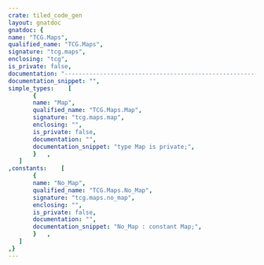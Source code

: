 ```yaml
---
crate: tiled_code_gen
layout: gnatdoc
gnatdoc: {
name: "TCG.Maps",
qualified_name: "TCG.Maps",
signature: "tcg.maps",
enclosing: "tcg",
is_private: false,
documentation: "----------------------------------------------------------------------------\n                                                                          --\n                             tiled-code-gen                               --\n                                                                          --\n                    Copyright (C) 2018 Fabien Chouteau                    --\n                                                                          --\n                                                                          --\n  Redistribution and use in source and binary forms, with or without      --\n  modification, are permitted provided that the following conditions are  --\n  met:                                                                    --\n     1. Redistributions of source code must retain the above copyright    --\n        notice, this list of conditions and the following disclaimer.     --\n     2. Redistributions in binary form must reproduce the above copyright --\n        notice, this list of conditions and the following disclaimer in   --\n        the documentation and/or other materials provided with the        --\n        distribution.                                                     --\n     3. Neither the name of the copyright holder nor the names of its     --\n        contributors may be used to endorse or promote products derived   --\n        from this software without specific prior written permission.     --\n                                                                          --\n   THIS SOFTWARE IS PROVIDED BY THE COPYRIGHT HOLDERS AND CONTRIBUTORS    --\n   \"AS IS\" AND ANY EXPRESS OR IMPLIED WARRANTIES, INCLUDING, BUT NOT      --\n   LIMITED TO, THE IMPLIED WARRANTIES OF MERCHANTABILITY AND FITNESS FOR  --\n   A PARTICULAR PURPOSE ARE DISCLAIMED. IN NO EVENT SHALL THE COPYRIGHT   --\n   HOLDER OR CONTRIBUTORS BE LIABLE FOR ANY DIRECT, INDIRECT, INCIDENTAL, --\n   SPECIAL, EXEMPLARY, OR CONSEQUENTIAL DAMAGES (INCLUDING, BUT NOT       --\n   LIMITED TO, PROCUREMENT OF SUBSTITUTE GOODS OR SERVICES; LOSS OF USE,  --\n   DATA, OR PROFITS; OR BUSINESS INTERRUPTION) HOWEVER CAUSED AND ON ANY  --\n   THEORY OF LIABILITY, WHETHER IN CONTRACT, STRICT LIABILITY, OR TORT    --\n   (INCLUDING NEGLIGENCE OR OTHERWISE) ARISING IN ANY WAY OUT OF THE USE  --\n   OF THIS SOFTWARE, EVEN IF ADVISED OF THE POSSIBILITY OF SUCH DAMAGE.   --\n                                                                          --\n----------------------------------------------------------------------------",
documentation_snippet: "",
simple_types:    [
       {
       name: "Map",
       qualified_name: "TCG.Maps.Map",
       signature: "tcg.maps.map",
       enclosing: "",
       is_private: false,
       documentation: "",
       documentation_snippet: "type Map is private;",
       }   ,
   ]
,constants:    [
       {
       name: "No_Map",
       qualified_name: "TCG.Maps.No_Map",
       signature: "tcg.maps.no_map",
       enclosing: "",
       is_private: false,
       documentation: "",
       documentation_snippet: "No_Map : constant Map;",
       }   ,
   ]
,}
---
```

